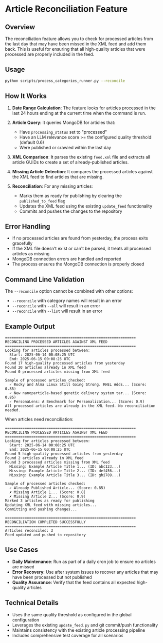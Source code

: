 # Article Reconciliation Feature

## Overview

The reconciliation feature allows you to check for processed articles from the last day that may have been missed in the XML feed and add them back. This is useful for ensuring that all high-quality articles that were processed are properly included in the feed.

## Usage

```bash
python scripts/process_categories_runner.py --reconcile
```

## How It Works

1. **Date Range Calculation**: The feature looks for articles processed in the last 24 hours ending at the current time when the command is run.

2. **Article Query**: It queries MongoDB for articles that:
   - Have `processing_status` set to "processed"
   - Have an LLM relevance score >= the configured quality threshold (default 0.6)
   - Were published or crawled within the last day

3. **XML Comparison**: It parses the existing `feed.xml` file and extracts all article GUIDs to create a set of already-published articles.

4. **Missing Article Detection**: It compares the processed articles against the XML feed to find articles that are missing.

5. **Reconciliation**: For any missing articles:
   - Marks them as ready for publishing by clearing the `published_to_feed` flag
   - Updates the XML feed using the existing `update_feed` functionality
   - Commits and pushes the changes to the repository

## Error Handling

- If no processed articles are found from yesterday, the process exits gracefully
- If the XML file doesn't exist or can't be parsed, it treats all processed articles as missing
- MongoDB connection errors are handled and reported
- The process ensures the MongoDB connection is properly closed

## Command Line Validation

The `--reconcile` option cannot be combined with other options:
- `--reconcile` with category names will result in an error
- `--reconcile` with `--all` will result in an error
- `--reconcile` with `--list` will result in an error

## Example Output

```
============================================================
RECONCILING PROCESSED ARTICLES AGAINST XML FEED
============================================================
Looking for articles processed between:
  Start: 2025-06-14 00:08:25 UTC
  End: 2025-06-15 00:08:25 UTC
Found 17 high-quality processed articles from yesterday
Found 20 articles already in XML feed
Found 0 processed articles missing from XML feed

Sample of processed articles checked:
  ✓ Rocky and Alma Linux Still Going Strong. RHEL Adds... (Score: 0.85)
  ✓ New nanoparticle-based genetic delivery system tar... (Score: 0.85)
  ✓ PersonaLens: A Benchmark for Personalization... (Score: 0.9)
All processed articles are already in the XML feed. No reconciliation needed.
```

When articles need reconciliation:
```
============================================================
RECONCILING PROCESSED ARTICLES AGAINST XML FEED
============================================================
Looking for articles processed between:
  Start: 2025-06-14 00:08:25 UTC
  End: 2025-06-15 00:08:25 UTC
Found 5 high-quality processed articles from yesterday
Found 2 articles already in XML feed
Found 3 processed articles missing from XML feed
  Missing: Example Article Title 1... (ID: abc123...)
  Missing: Example Article Title 2... (ID: def456...)
  Missing: Example Article Title 3... (ID: ghi789...)

Sample of processed articles checked:
  ✓ Already Published Article... (Score: 0.85)
  ✗ Missing Article 1... (Score: 0.8)
  ✗ Missing Article 2... (Score: 0.9)
Marked 3 articles as ready for publishing
Updating XML feed with missing articles...
Committing and pushing changes...

============================================================
RECONCILIATION COMPLETED SUCCESSFULLY
============================================================
Articles reconciled: 3
Feed updated and pushed to repository
```

## Use Cases

- **Daily Maintenance**: Run as part of a daily cron job to ensure no articles are missed
- **Error Recovery**: Use after system issues to recover any articles that may have been processed but not published
- **Quality Assurance**: Verify that the feed contains all expected high-quality articles

## Technical Details

- Uses the same quality threshold as configured in the global configuration
- Leverages the existing `update_feed.py` and git commit/push functionality
- Maintains consistency with the existing article processing pipeline
- Includes comprehensive test coverage for all scenarios
